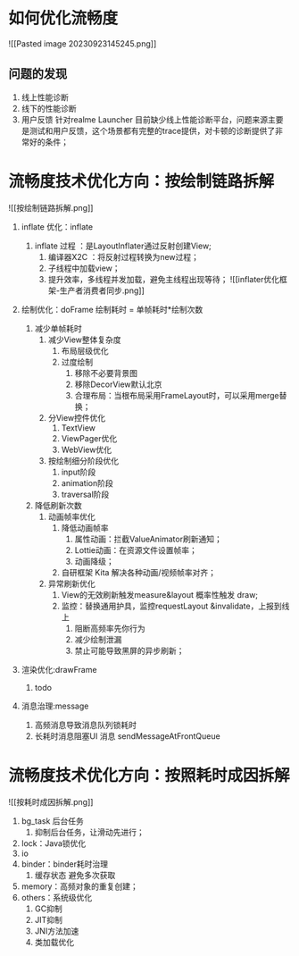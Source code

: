 # 如何优化流畅度
![[Pasted image 20230923145245.png]]
## 问题的发现
1. 线上性能诊断
2. 线下的性能诊断
3. 用户反馈
针对realme Launcher 目前缺少线上性能诊断平台，问题来源主要是测试和用户反馈，这个场景都有完整的trace提供，对卡顿的诊断提供了非常好的条件；
# 流畅度技术优化方向：按绘制链路拆解
![[按绘制链路拆解.png]]
1. inflate 优化：inflate
	1. inflate 过程 ：是LayoutInflater通过反射创建View;
		1. 编译器X2C ：将反射过程转换为new过程；
		2. 子线程中加载view；
		3. 提升效率，多线程并发加载，避免主线程出现等待；
		![[inflater优化框架-生产者消费者同步.png]]

2. 绘制优化：doFrame 绘制耗时 = 单帧耗时*绘制次数
	1. 减少单帧耗时
		1. 减少View整体复杂度
			1. 布局层级优化
			2. 过度绘制
				1. 移除不必要背景图
				2. 移除DecorView默认北京
				3. 合理布局：当根布局采用FrameLayout时，可以采用merge替换；
		2. 分View控件优化
			1. TextView
			2. ViewPager优化
			3. WebView优化
		3. 按绘制细分阶段优化
			1. input阶段
			2. animation阶段
			3. traversal阶段
	2. 降低刷新次数
		1. 动画帧率优化
			1. 降低动画帧率
				1. 属性动画：拦截ValueAnimator刷新通知；
				2. Lottie动画：在资源文件设置帧率；
				3. 动画降级；
			2. 自研框架 Kita 解决各种动画/视频帧率对齐；
		2. 异常刷新优化
			1. View的无效刷新触发measure&layout 概率性触发 draw;
			2. 监控：替换通用护具，监控requestLayout &invalidate，上报到线上
				1. 阻断高频率先你行为
				2. 减少绘制泄漏
				3. 禁止可能导致黑屏的异步刷新；
3. 渲染优化:drawFrame
	1. todo
4. 消息治理:message
	1.  高频消息导致消息队列锁耗时
	2. 长耗时消息阻塞UI 消息
sendMessageAtFrontQueue
# 流畅度技术优化方向：按照耗时成因拆解
![[按耗时成因拆解.png]]
1. bg_task 后台任务
	1. 抑制后台任务，让滑动先进行；
2. lock：Java锁优化
3. io
4. binder：binder耗时治理
	1. 缓存状态 避免多次获取
5. memory：高频对象的重复创建；
6. others：系统级优化
	1. GC抑制
	2. JIT抑制
	3. JNI方法加速
	4. 类加载优化